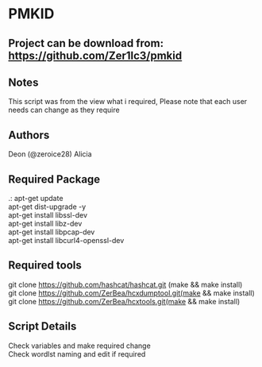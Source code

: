 PMKID
==========

Project can be download from: https://github.com/Zer1Ic3/pmkid
-----------------------------

Notes
-----
This script was from the view what i required, Please note that each user needs can change as they require

Authors
----------
Deon (@zeroice28)
Alicia

Required Package
-----------------
.:
apt-get update  
apt-get dist-upgrade -y  
apt-get install libssl-dev  
apt-get install libz-dev  
apt-get install libpcap-dev  
apt-get install libcurl4-openssl-dev  

Required tools
---------------
git clone https://github.com/hashcat/hashcat.git (make && make install)  
git clone https://github.com/ZerBea/hcxdumptool.git(make && make install)  
git clone https://github.com/ZerBea/hcxtools.git(make && make install)  

Script Details
---------------
Check variables and make required change  
Check wordlst naming and edit if required  
